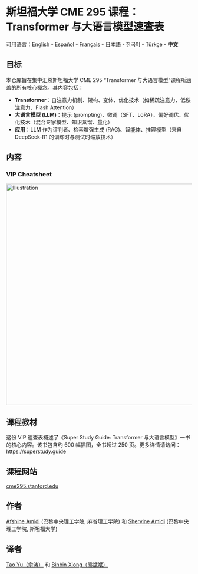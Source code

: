 # 斯坦福大学 CME 295 课程：Transformer 与大语言模型速查表 
可用语言：[English](https://github.com/afshinea/stanford-cme-295-transformers-large-language-models/tree/main/en) - [Español](https://github.com/afshinea/stanford-cme-295-transformers-large-language-models/tree/main/es) - [Français](https://github.com/afshinea/stanford-cme-295-transformers-large-language-models/tree/main/fr) - [日本語](https://github.com/afshinea/stanford-cme-295-transformers-large-language-models/tree/main/ja) - [한국어](https://github.com/afshinea/stanford-cme-295-transformers-large-language-models/tree/main/ko) - [Türkçe](https://github.com/afshinea/stanford-cme-295-transformers-large-language-models/tree/main/tr) - **中文**

## 目标
本仓库旨在集中汇总斯坦福大学 CME 295 “Transformer 与大语言模型”课程所涵盖的所有核心概念。其内容包括：
- **Transformer**：自注意力机制、架构、变体、优化技术（如稀疏注意力、低秩注意力、Flash Attention）
- **大语言模型 (LLM)**：提示 (prompting)、微调（SFT、LoRA）、偏好调优、优化技术（混合专家模型、知识蒸馏、量化）
- **应用**：LLM 作为评判者、检索增强生成 (RAG)、智能体、推理模型（来自 DeepSeek-R1 的训练时与测试时缩放技术）

## 内容
### VIP Cheatsheet
<a href="https://github.com/afshinea/stanford-cme-295-transformers-large-language-models/blob/main/zh/cheatsheet-transformers-large-language-models.pdf"><img src="https://cme295.stanford.edu/cheatsheet-zh.png" alt="Illustration" width="600px"/></a>

## 课程教材
这份 VIP 速查表概述了《Super Study Guide: Transformer 与大语言模型》一书的核心内容。该书包含约 600 幅插图，全书超过 250 页。更多详情请访问：https://superstudy.guide

## 课程网站
[cme295.stanford.edu](https://cme295.stanford.edu/)

## 作者
[Afshine Amidi](https://www.linkedin.com/in/afshineamidi/) (巴黎中央理工学院, 麻省理工学院) 和 [Shervine Amidi](https://www.linkedin.com/in/shervineamidi/) (巴黎中央理工学院, 斯坦福大学)

## 译者
[Tao Yu（俞涛）](https://www.linkedin.com/in/taoyucmu/) 和 [Binbin Xiong（熊斌斌）](https://www.linkedin.com/in/binbin-xiong-51ab8a43/)

